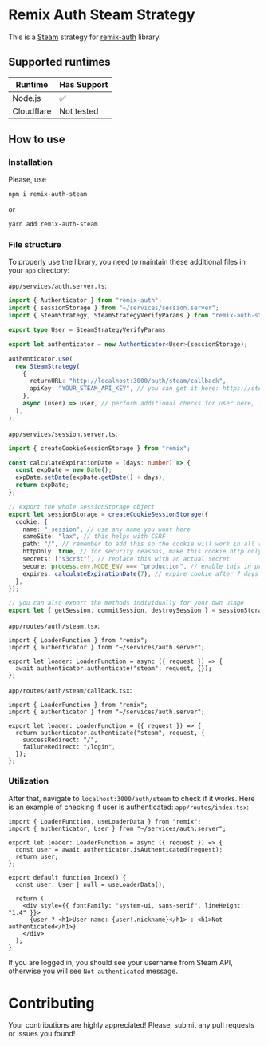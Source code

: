 # Remix Auth Steam Strategy

This is a [Steam](https://steamcommunity.com/) strategy for [remix-auth](https://github.com/sergiodxa/remix-auth) library.

## Supported runtimes

| Runtime    | Has Support |
| ---------- | ----------- |
| Node.js    | ✅          |
| Cloudflare | Not tested  |

## How to use

### Installation

Please, use

```bash
npm i remix-auth-steam
```

or

```bash
yarn add remix-auth-steam
```

### File structure

To properly use the library, you need to maintain these additional files in your `app` directory:

`app/services/auth.server.ts`:

```ts
import { Authenticator } from "remix-auth";
import { sessionStorage } from "~/services/session.server";
import { SteamStrategy, SteamStrategyVerifyParams } from "remix-auth-steam";

export type User = SteamStrategyVerifyParams;

export let authenticator = new Authenticator<User>(sessionStorage);

authenticator.use(
  new SteamStrategy(
    {
      returnURL: "http://localhost:3000/auth/steam/callback",
      apiKey: "YOUR_STEAM_API_KEY", // you can get it here: https://steamcommunity.com/dev/apikey
    },
    async (user) => user, // perform additional checks for user here, I just leave this to SteamStrategyVerifyParams value
  ),
);
```

`app/services/session.server.ts`:

```ts
import { createCookieSessionStorage } from "remix";

const calculateExpirationDate = (days: number) => {
  const expDate = new Date();
  expDate.setDate(expDate.getDate() + days);
  return expDate;
};

// export the whole sessionStorage object
export let sessionStorage = createCookieSessionStorage({
  cookie: {
    name: "_session", // use any name you want here
    sameSite: "lax", // this helps with CSRF
    path: "/", // remember to add this so the cookie will work in all routes
    httpOnly: true, // for security reasons, make this cookie http only
    secrets: ["s3cr3t"], // replace this with an actual secret
    secure: process.env.NODE_ENV === "production", // enable this in prod only
    expires: calculateExpirationDate(7), // expire cookie after 7 days
  },
});

// you can also export the methods individually for your own usage
export let { getSession, commitSession, destroySession } = sessionStorage;
```

`app/routes/auth/steam.tsx`:

```tsx
import { LoaderFunction } from "remix";
import { authenticator } from "~/services/auth.server";

export let loader: LoaderFunction = async ({ request }) => {
  await authenticator.authenticate("steam", request, {});
};
```

`app/routes/auth/steam/callback.tsx`:

```tsx
import { LoaderFunction } from "remix";
import { authenticator } from "~/services/auth.server";

export let loader: LoaderFunction = ({ request }) => {
  return authenticator.authenticate("steam", request, {
    successRedirect: "/",
    failureRedirect: "/login",
  });
};
```

### Utilization

After that, navigate to `localhost:3000/auth/steam` to check if it works. Here is an example of checking if user is authenticated:
`app/routes/index.tsx`:

```tsx
import { LoaderFunction, useLoaderData } from "remix";
import { authenticator, User } from "~/services/auth.server";

export let loader: LoaderFunction = async ({ request }) => {
  const user = await authenticator.isAuthenticated(request);
  return user;
};

export default function Index() {
  const user: User | null = useLoaderData();

  return (
    <div style={{ fontFamily: "system-ui, sans-serif", lineHeight: "1.4" }}>
      {user ? <h1>User name: {user!.nickname}</h1> : <h1>Not authenticated</h1>}
    </div>
  );
}
```

If you are logged in, you should see your username from Steam API, otherwise you will see `Not authenticated` message.

# Contributing

Your contributions are highly appreciated! Please, submit any pull requests or issues you found!
